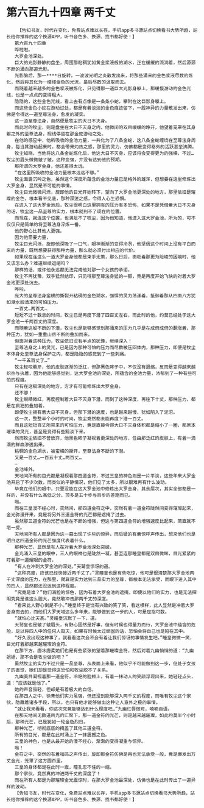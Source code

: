 # 第六百九十四章 两千丈
        【告知书友，时代在变化，免费站点难以长存，手机app多书源站点切换看书大势所趋，站长给你推荐的这个换源APP，听书音色多、换源、找书都好使！】
       第六百九十四章
       哗啦啦。
       大罗金池深处。
       巨大的光影静静的盘坐，周围那粘稠犹如黄金浆液般的湖水，正在缓缓的流淌着，然后源源不断的涌向那道光影。
       光影脑后，那一****日旋转，一波波光明之炎散发出来，将那些涌来的金色浆液尽数的炼化，然后将其化为一缕缕金色的光流，最后尽数的汲取而去。
       而随着越来越多的金色浆液被炼化，只见得那一道巨大光影身躯上，那缓慢游动的金色光线，也是一点点的变得粗大。
       隐隐的，这些金色光线，看上去有点像是一条条小蛇，攀附在这巨影身躯上。
       而这些金色小蛇在游动过处，都是有着淡淡的金色痕迹留下，一股神异的力量散发出来，仿佛是令得这一道至尊法身，愈发的凝实。
       这一道至尊法身，自然便是牧尘的大日不灭身。
       而此时的牧尘，则是盘坐在大日不灭身之内，他微闭的双目缓缓的睁开，他望着笼罩在其身躯之外的至尊法身，视线停留在那金蛇游动之处。
       在他的感应中，他所吸收的金池力量，一共化为了八条金蛇，这八条金蛇缠绕在至尊法身周身，每当其游动起来时，都会带来灼热之感，那里的灵力，仿佛都是变得格外的活跃甚至沸腾。
       牧尘知晓，当他将这八条金蛇炼化后，他这大日不灭身，应该将会变得更为的强横，不过…牧尘的眉头微微皱了皱，这种变强，并没有达到他的预期。
       那所谓的大罗金身，他还差得太远。
       “在这里所吸收的金池力量根本远远不够。”
       牧尘面露沉吟之色，虽然这个深度所蕴含的金池力量已是格外的雄浑，但想要在这里修炼出大罗金身，显然是不可能的事情。
       牧尘目光微微闪烁，旋即他的目光开始转下，望向了大罗金池更深处的地方，那里依旧是璀璨的金色，根本看不见底，那种深邃之感，令得人心生恐惧。
       在进入了这大罗金池后，牧尘很明白这里拥有的压力有多恐怖，如果不是凭借着大日不灭身的话，牧尘这一品至尊的实力，根本就到不了现在的位置。
       而现在，就连这个位置，也满足不了牧尘，因为他知道，他进入这大罗金池，所为的，可不仅仅只是简单的将至尊法身淬炼一番。
       他的野心比其他人更强。
       因为他需要力量，
       牧尘目光闪烁，旋即他深吸了一口气，眼神渐渐的变得冷冽，他坚信这个时间上没有平白而来的力量，既然想要获得那种力量，那么就必须付出相应的代价。
       如果现在连这么一道大罗金身他都是束手无策，那么日后，面临着那更为险峻的困境时，他又该怎么办？难道继续退缩吗？
       那样的话，或许他永远都无法完成他对那一个女孩的承诺。
       牧尘不再犹豫，双手猛然结印，只见得那至尊法身猛的一颤，竟是再度开始飞快的对着大罗金池更深处沉去。
       哗啦。
       庞大的至尊法身蛮横的撕裂开粘稠的金色湖水，强悍的灵力荡漾着，抵御着那从四面八方犹如潮水般涌来的可怕压力。
       一百丈…两百丈…
       短短不过十数息的时间，牧尘已是再度下潜了四百丈左右，而此时的他，约莫已经处于这大罗金池一千两百丈的深度。
       而随着这般不断的下潜，牧尘也是能够感觉到那涌来的压力几乎是在成倍成倍的翻涨着，那种压力，犹如一重重山岳不断的叠加而来。
       但面对着这种压力，牧尘依旧没有半点的犹豫，继续深入！
       至尊法身之上的灵光，已是因为那种可怕的压力而尽数被压回体内，那种压力，即便是牧尘本体身处至尊法身保护之内，都是隐隐的感觉到了一些刺痛。
       “一千五百丈了…”
       牧尘轻咬着牙，他的皮肤逐渐的泛红，但那黑色眸子中，不仅没有退缩，反而是变得越来越炽热与执着，因为他能够感觉到，这大罗金池的深处，所蕴含的金池力量，浓郁到了一种有些可怕的程度。
       只有在这极深处的地方，方才有可能修炼出大罗金身。
       还不够！
       牧尘眼睛微红，再度控制着大日不灭身下潜，而到了这种深度，再往下十丈，那种压力，都是在疯狂的叠加着。
       即便牧尘拥有着大日不灭身，但那下潜的速度，也是越来越慢，犹如陷入了泥沼。
       这一次，整整半个小时的时间，牧尘竟然都未能再度下潜一百丈。
       而且这短短百丈所带来的可怕压力，竟是直接令得大日不灭身体积都是缩小了一圈，那原本璀璨的灵光，甚至是变得有些黯淡下来。
       然而牧尘依旧不曾放弃，他黑色眸子凝视着更深处的地方，任由那泛红的皮肤上，有着一滴滴的鲜血渗透出来。
       粘稠的金色湖水，被蛮横的撕开，至尊法身不断的下潜。
       又是一百丈…一百五十丈…两百丈…
       …
       金池峰外。
       天地间所有的目光都是凝视着那四道金符，不过三皇的神色则是一片平淡，这些年来大罗金池开启了不少次数，而类似的平静情况，他们见了太多，所以很难再有什么波动。
       毕竟在他们的眼中，只要没能在这大罗金池中修炼出大罗金身，其余层次，其实全部都是一样的，并没有什么高低之分，顶多是五十步与百步的差距而已。
       嗡。
       而在三皇漫不经心时，突然间，那四道金符之中，突然有着一道金符陡然间变得璀璨起来，金光弥漫开来，竟是将另外三道金符的光芒都是遮掩了过去。
       虽然那三道金符的光芒也是在不断的增强，但这与第四道金符的增强速度比起来，简直就不堪一提。
       天地间所有人都是因为这一幕出现了许些的惊异，而后猛的有着惊呼声传出，想来他们也是明白这四道金符的光芒强度代表着什么。
       那种光芒，显然是有人在对着大罗金池深处突破。
       金光涌入三皇的眼中，三人的眼神也是陡然一凝，甚至连那睡皇都是双目微眯，目光紧紧的盯着那一道耀眼的金符。
       “有人在冲刺大罗金池的深处。”天鹫皇惊讶的道。
       “这种亮度，应该已经快接近两千丈了。”灵瞳皇也是有些吃惊，他可是很清楚那大罗金池两千丈深度的压力，在那里，就算是实力达到三品实力的至尊，都根本无法承受，而眼下进入其中的四人，显然都还没达到这种程度。
       “究竟是谁？”他们满脸的惊色，因为有着大罗金池的遮掩，即便以他们的实力，也是无法探明究竟是谁这么胆大，竟然敢冲击那两千丈的深度。
       “看来此人野心倒是不小。”睡皇终于是饶有兴致的笑了笑，看这模样，此人显然是冲着大罗金身而去的，而他们大罗天域这么多年来，能够做到这一步的人，可是屈指可数。
       “就怕心比天高。”灵瞳皇沉默了一下，道。
       天鹫皇也是皱了皱眉头，有野心固然是好事，但有时候也得量力而行，大罗金池中蕴含的危险，足以将四人中的任何人毁灭，如果有时候太过顽固的话，恐怕会将自己也是陷在其中。
       “好久没出现这种事了，就看看这次会不会有着让我们惊讶的事情发生吧。”睡皇微微一笑，目光盯着那越来越璀璨的金符。
       在那下方，唐冰唐柔她们也是有些紧张的望着那璀璨金符，然后对着九幽悄悄的道：“九幽姐姐，那不会是牧尘做的吧？”
       虽然牧尘的实力不过只是一品至尊，从表面上来看，他似乎不可能做到这一步，但处于女孩子的直觉，她们却是觉得这恐怕和牧尘脱不了关系。
       九幽美目凝视着那一道金符，冷艳的脸颊上，有着一抹动人的笑颜浮现出来，她轻轻点头，道：“应该就是他了。”
       她的声音虽轻，但却是有着极大的自信。
       在那四人之中，徐青他们实力虽强，但还没到能够深入两千丈的程度，而唯有牧尘这个家伙，隐藏着诸多手段，所以，也只有他才能够做出这种让人意外之极的事情。
       “就让我来看看，你这次究竟能够达到什么程度吧…”九幽红唇微弯，喃喃自语。
       在那天地间无数道目光的汇聚下，那一道金符的光芒，则是越来越璀璨，如此约莫半个小时后，那种光芒，已是犹如一轮金色烈日。
       那种光芒，彻彻底底的掩盖了其他三道金符。
       所有的目光，都是在此时涌上了一抹震撼之色。
       三皇的神色，也是从最开始的漫不经心，渐渐的变得凝重与惊异。
       嗡！
       金符之中，突然的有着嗡鸣之声传出，旋即那金符仿佛是再也无法承受一般，竟是爆发出万丈金光，笼罩了这方圆百里。
       三皇的身体都是在此时一震，瞳孔忍不住的一缩。
       那个家伙，竟然真的冲进两千丈的深度了！
       而在所有人都是为那璀璨金光震惊时，在那大罗金池最深处，仿佛也是在此时传出了一道异样的波动。
       【告知书友，时代在变化，免费站点难以长存，手机app多书源站点切换看书大势所趋，站长给你推荐的这个换源APP，听书音色多、换源、找书都好使！】